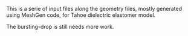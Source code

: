 This is a serie of input files along the geometry files, mostly generated using MeshGen code, for Tahoe dielectric elastomer model.

The bursting-drop is still needs more work.
